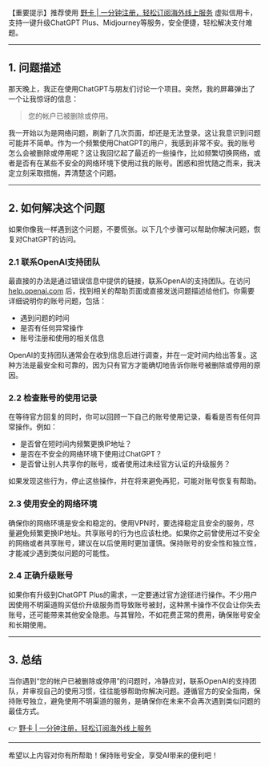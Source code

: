 【重要提示】推荐使用 [野卡 | 一分钟注册，轻松订阅海外线上服务](https://bit.ly/bewildcard) 虚拟信用卡，支持一键升级ChatGPT Plus、Midjourney等服务，安全便捷，轻松解决支付难题。

---

## 1. 问题描述

那天晚上，我正在使用ChatGPT与朋友们讨论一个项目。突然，我的屏幕弹出了一个让我惊讶的信息：

> 您的帐户已被删除或停用。

我一开始以为是网络问题，刷新了几次页面，却还是无法登录。这让我意识到问题可能并不简单。作为一个频繁使用ChatGPT的用户，我感到非常不安。我的账号怎么会被删除或停用呢？这让我回忆起了最近的一些操作，比如频繁切换网络，或者是否有在某些不安全的网络环境下使用过我的账号。困惑和担忧随之而来，我决定立刻采取措施，弄清楚这个问题。

---

## 2. 如何解决这个问题

如果你像我一样遇到这个问题，不要慌张。以下几个步骤可以帮助你解决问题，恢复对ChatGPT的访问。

### 2.1 联系OpenAI支持团队

最直接的办法是通过错误信息中提供的链接，联系OpenAI的支持团队。在访问 [help.openai.com](https://help.openai.com) 后，找到相关的帮助页面或直接发送问题描述给他们。你需要详细说明你的账号问题，包括：

- 遇到问题的时间
- 是否有任何异常操作
- 账号注册和使用的相关信息

OpenAI的支持团队通常会在收到信息后进行调查，并在一定时间内给出答复。这种方法是最安全和可靠的，因为只有官方才能确切地告诉你账号被删除或停用的原因。

### 2.2 检查账号的使用记录

在等待官方回复的同时，你可以回顾一下自己的账号使用记录，看看是否有任何异常操作。例如：

- 是否曾在短时间内频繁更换IP地址？
- 是否在不安全的网络环境下使用过ChatGPT？
- 是否曾让别人共享你的账号，或者使用过未经官方认证的升级服务？

如果发现这些行为，停止这些操作，并在将来避免再犯，可能对账号恢复有帮助。

### 2.3 使用安全的网络环境

确保你的网络环境是安全和稳定的。使用VPN时，要选择稳定且安全的服务，尽量避免频繁更换IP地址。共享账号的行为也应该杜绝。如果你之前曾使用过不安全的网络或者共享账号，建议在以后使用时更加谨慎。保持账号的安全性和独立性，才能减少遇到类似问题的可能性。

### 2.4 正确升级账号

如果你有升级到ChatGPT Plus的需求，一定要通过官方途径进行操作。不少用户因使用不明渠道购买低价升级服务而导致账号被封，这种黑卡操作不仅会让你失去账号，还可能带来其他安全隐患。与其冒险，不如花费正常的费用，确保账号安全和长期使用。

---

## 3. 总结

当你遇到“您的帐户已被删除或停用”的问题时，冷静应对，联系OpenAI的支持团队，并审视自己的使用习惯，往往能够帮助你解决问题。遵循官方的安全指南，保持账号独立，避免使用不明渠道的服务，是确保你在未来不会再次遇到类似问题的最佳方式。

👉 [野卡 | 一分钟注册，轻松订阅海外线上服务](https://bit.ly/bewildcard)

---

希望以上内容对你有所帮助！保持账号安全，享受AI带来的便利吧！